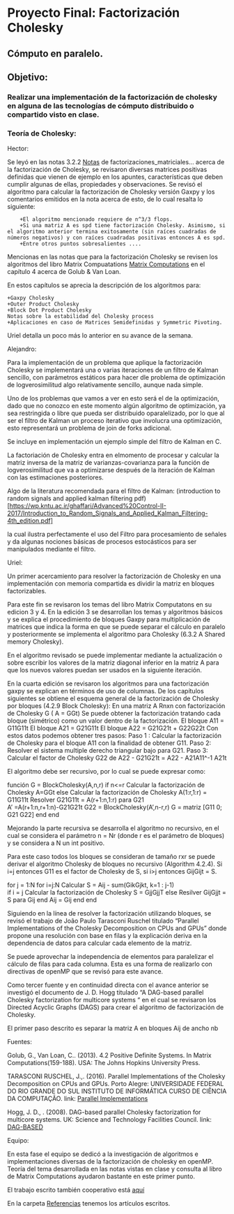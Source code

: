 # Proyecto Final: Factorización Cholesky
## Cómputo en paralelo.
## Objetivo: 
### Realizar una implementación de la factorización de cholesky en alguna de las tecnologías de cómputo distribuido o compartido visto en clase.

### Teoría de Cholesky:

Hector:

Se leyó en las notas 3.2.2 [Notas](https://www.dropbox.com/s/s4ch0ww1687pl76/3.2.2.Factorizaciones_matriciales_SVD_Cholesky_QR.pdf?dl=0) de factorizaciones_matriciales... acerca de la factorización de Cholesky, se revisaron diversas matrices positivas definidas que vienen de ejemplo en los apuntes, características que deben cumplir algunas de ellas, propiedades y observaciones. Se revisó el algoritmo para calcular la factorización de Cholesky versión Gaxpy y los comentarios emitidos en la nota acerca de esto, de lo cual resalta lo siguiente:

        +El algoritmo mencionado requiere de n^3/3 flops.
        +Si una matriz A es spd tiene factorización Cholesky. Asimismo, si el algoritmo anterior termina exitosamente (sin raíces cuadradas de números negativos) y con raíces cuadradas positivas entonces A es spd.
        +Entre otros puntos sobresalientes ....
        
Mencionas en las notas que para la factorización Cholesky se revisen los algoritmos del libro Matrix Compuatations [Matrix Computations](https://www.dropbox.com/h) en el capítulo 4 acerca de Golub & Van Loan. 

En estos capítulos se aprecia la descripción de los algoritmos para:

    +Gaxpy Cholesky
    +Outer Product Cholesky
    +Block Dot Product Cholesky
    Notas sobre la estabilidad del Cholesky process
    +Aplicaciones en caso de Matrices Semidefinidas y Symmetric Pivoting.

Uriel detalla un poco más lo anterior en su avance de la semana.


Alejandro:

Para la implementación de un problema que aplique la factorización Cholesky se implementará una o varias iteraciones de un filtro de Kalman sencillo, con parámetros estáticos para hacer dle problema de optimización de logverosimilitud algo relativamente sencillo, aunque nada simple.

Uno de los problemas que vamos a ver en esto será el de la optimización, dado que no conozco en este momento algún algoritmo de optimización, ya sea restringida o libre que pueda ser distribuido oparalelizado, por lo que al ser el filtro de Kalman un proceso iterativo que involucra una optimización, esto representará un problema de join de forks adicional.

Se incluye en implementación un ejemplo simple del filtro de Kalman en C.

La factoriación de Cholesky entra en elmomento de procesar y calcular la matriz inversa de la matriz de varianzas-covarianza para la función de logverosimilitud que va a optimizarse después de la iteración de Kalman con las estimaciones posteriores.

Algo de la literatura recomendada para el filtro de Kalman:
(introduction to random signals and applied kalman filtering pdf)[https://wp.kntu.ac.ir/ghaffari/Advanced%20Control-II-2017/Introduction_to_Random_Signals_and_Applied_Kalman_Filtering-4th_edition.pdf]

la cual ilustra perfectamente el uso del Filtro para procesamiento de señales y da algunas nociones básicas de procesos estocásticos para ser manipulados mediante el filtro.

Uriel:


Un primer acercamiento para resolver la factorización de Cholesky en una implementación con memoria compartida es dividir la matriz en bloques factorizables.

Para este fin se revisaron los temas del libro Matrix Computatons en su edicion 3 y 4. En la edición 3 se desarrollan los temas y algoritmos básicos y se explica el procedimiento de bloques Gaxpy para multiplicación de matrices que indica la forma en que se puede separar el cálculo en paralelo y posteriormente se implementa el algoritmo para Cholesky (6.3.2 A Shared memory Cholesky).

En el algoritmo revisado se puede implementar mediante la actualización o sobre escribir los valores de la matriz diagonal inferior en la matriz A para que los nuevos valores puedan ser usados en la siguiente iteración.

En la cuarta edición se revisaron los algoritmos para una factorización gaxpy se explican en términos de uso de columnas. De los capítulos siguientes se obtiene el esquema general de la factorización de Cholesky por bloques (4.2.9 Block Cholesky):
En una matriz A Rnxn con factorización de Cholesky G ( A = GGt) 
Se puede obtener la factorización tratando cada bloque (simétrico) como un valor dentro de la factorización.
El bloque A11 = G11G11t
El bloque A21 = G21G11t
El bloque A22 = G21G21t + G22G22t
Con estos datos podemos obtener tres pasos:
Paso 1 : Calcular la factorización de Cholesky para el bloque A11 con la finalidad de obtener G11.
Paso 2: Resolver el sistema multiple derecho triangular bajo para G21.
Paso 3: Calcular el factor de Cholesky G22 de A22 - G21G21t = A22 - A21A11^-1 A21t

El algoritmo debe ser recursivo, por lo cual se puede expresar como:

función G = BlockCholesky(A,n,r)
    if n<=r
        Calcular la factorización de Cholesky A=GGt
    else
        Calcular la factorización de Cholesky A(1:r,1:r) = G11G11t
        Resolver G21G11t = A(r+1:n,1:r) para G21    
A’ =A(r+1:n,r+1:n)-G21G21t
G22 = BlockCholesky(A’,n-r,r)
G = matriz [G11 0; G21 G22]
end
end


Mejorando la parte recursiva se desarrolla el algoritmo no recursivo, en el cual se considera el parámetro n = Nr (donde r es el parámetro de bloques) y se considera a N un int positivo.

Para este caso todos los bloques se consideran de tamaño rxr se puede derivar el algoritmo Cholesky de bloques no recursivo (Algorithm 4.2.4). Si i=j entonces G11 es el factor de Cholesky de S, si i>j entonces GijGijt = S.

for j = 1:N
for i=j:N
Calcular S = Aij - sum(GikGjkt, k=1 : j-1)    
if i = j
    Calcular la factorización de Cholesky S = GjjGjjT
else
    Resilver GijGjjt = S para Gij
    end
    Aij = Gij
end
end

Siguiendo en la línea de resolver la factorización utilizando bloques, se revisó el trabajo de João Paulo Tarasconi Ruschel titulado “Parallel Implementations of the Cholesky Decomposition on CPUs and GPUs” donde propone una resolución con base en filas y la explicación deriva en la dependencia de datos para calcular cada elemento de la matriz. 

Se puede aprovechar la independencia de elementos para paralelizar el cálculo de filas para cada columna. Esta es una forma de realizarlo con directivas de openMP que se revisó para este avance.

Como tercer fuente y en continuidad directa con el avance anterior se investigó el documento de J. D. Hogg titulado “A DAG-based parallel Cholesky factorization for multicore systems “ en el cual se revisaron los Directed Acyclic Graphs (DAGS) para crear el algoritmo de factorización de Cholesky.

El primer paso descrito es separar la matriz A en bloques Aij de ancho nb 



Fuentes:

Golub, G., Van Loan, C.. (2013). 4.2 Positive Definite Systems. In Matrix Computations(159-188). USA: The Johns Hopkins University Press.

TARASCONI RUSCHEL, J.,. (2016). Parallel Implementations of the Cholesky Decomposition on CPUs and GPUs. Porto Alegre: UNIVERSIDADE FEDERAL DO RIO GRANDE DO SUL INSTITUTO DE INFORMÁTICA CURSO DE CIÊNCIA DA COMPUTAÇÃO.
link: [Parallel Implementations](http://www.lume.ufrgs.br/bitstream/handle/10183/151001/001009773.pdf) 

Hogg, J. D., . (2008). DAG-based parallel Cholesky factorization for multicore systems. UK: Science and Technology Facilities Council.
link: [DAG-BASED](https://www.researchgate.net/publication/30420599_A_DAG-based_parallel_Cholesky_factorization_for_multicore_systems) 




Equipo:

En esta fase el equipo se dedicó a la investigación de algoritmos e implementaciones diversas de la factorización de cholesky en openMP. Teoría del tema desarrollada en las notas vistas en clase y consulta al libro de Matrix Computations ayudaron bastante en este primer punto. 



El trabajo escrito también cooperativo está [aquí](https://docs.google.com/document/d/1_VOtnyJGHTWvyHCHC9L-mSRSNSslY22qrSikXzquL2g/edit?ts=5ad56af8)

En la carpeta [Referencias](https://www.dropbox.com/home/Cholesky-Theory) tenemos los artículos escritos.
